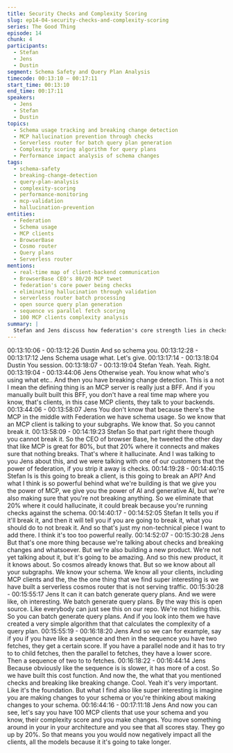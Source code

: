 ```yaml
---
title: Security Checks and Complexity Scoring
slug: ep14-04-security-checks-and-complexity-scoring
series: The Good Thing
episode: 14
chunk: 4
participants:
  - Stefan
  - Jens
  - Dustin
segment: Schema Safety and Query Plan Analysis
timecode: 00:13:10 – 00:17:11
start_time: 00:13:10
end_time: 00:17:11
speakers:
  - Jens
  - Stefan
  - Dustin
topics:
  - Schema usage tracking and breaking change detection
  - MCP hallucination prevention through checks
  - Serverless router for batch query plan generation
  - Complexity scoring algorithm for query plans
  - Performance impact analysis of schema changes
tags:
  - schema-safety
  - breaking-change-detection
  - query-plan-analysis
  - complexity-scoring
  - performance-monitoring
  - mcp-validation
  - hallucination-prevention
entities:
  - Federation
  - Schema usage
  - MCP clients
  - BrowserBase
  - Cosmo router
  - Query plans
  - Serverless router
mentions:
  - real-time map of client-backend communication
  - BrowserBase CEO's 80/20 MCP tweet
  - federation's core power being checks
  - eliminating hallucination through validation
  - serverless router batch processing
  - open source query plan generation
  - sequence vs parallel fetch scoring
  - 100 MCP clients complexity analysis
summary: |
  Stefan and Jens discuss how federation's core strength lies in checks and breaking change detection, addressing the 20% of MCP use cases where hallucination could cause problems. Jens reveals a new product featuring serverless router batch query plan generation with complexity scoring algorithms that can analyze performance impacts of schema changes across multiple MCP clients.
---
```


00:13:10:06 - 00:13:12:26
Dustin
And so schema you.
00:13:12:28 - 00:13:17:12
Jens
Schema usage what. Let's give.
00:13:17:14 - 00:13:18:04
Dustin
You session.
00:13:18:07 - 00:13:19:04
Stefan
Yeah. Yeah. Right.
00:13:19:04 - 00:13:44:06
Jens
Otherwise yeah. You know what who's using what etc.. And then you have breaking change
detection. This is a not I mean the defining thing is an MCP server is really just a BFF. And if you
manually built built this BFF, you don't have a real time map where you know, that's clients, in
this case MCP clients, they talk to your backends.
00:13:44:06 - 00:13:58:07
Jens
You don't know that because there's the MCP in the middle with Federation we have schema
usage. So we know that an MCP client is talking to your subgraphs. We know that. So you
cannot break it.
00:13:58:09 - 00:14:19:23
Stefan
So that part right there though you cannot break it. So the CEO of browser Base, he tweeted the
other day that like MCP is great for 80%, but that 20% where it connects and makes sure that
nothing breaks. That's where it hallucinate. And I was talking to you Jens about this, and we
were talking with one of our customers that the power of federation, if you strip it away is
checks.
00:14:19:28 - 00:14:40:15
Stefan
Is is this going to break a client, is this going to break an API? And what I think is so powerful
behind what we're building is that we give you the power of MCP, we give you the power of AI
and generative AI, but we're also making sure that you're not breaking anything. So we
eliminate that 20% where it could hallucinate, it could break because you're running checks
against the schema.
00:14:40:17 - 00:14:52:05
Stefan
It tells you if it'll break it, and then it will tell you if you are going to break it, what you should do
to not break it. And so that's just my non-technical piece I want to add there. I think it's too too
powerful really.
00:14:52:07 - 00:15:30:28
Jens
But that's one more thing because we're talking about checks and breaking changes and
whatsoever. But we're also building a new product. We're not yet talking about it, but it's going to
be amazing. And so this new product, it it knows about. So cosmos already knows that. But so
we know about all your subgraphs. We know your schema. We know all your clients, including
MCP clients and the, the the one thing that we find super interesting is we have built a
serverless cosmos router that is not serving traffic.
00:15:30:28 - 00:15:55:17
Jens
It can it can batch generate query plans. And we were like, oh interesting. We batch generate
query plans. By the way this is open source. Like everybody can just see this on our repo. We're
not hiding this. So you can batch generate query plans. And if you look into them we have
created a very simple algorithm that that calculates the complexity of a query plan.
00:15:55:19 - 00:16:18:20
Jens
And so we can for example, say if you if you have like a sequence and then in the sequence
you have two fetches, they get a certain score. If you have a parallel node and it has to try to to
child fetches, then the parallel to fetches, they have a lower score. Then a sequence of two to to
fetches.
00:16:18:22 - 00:16:44:14
Jens
Because obviously like the sequence is is slower, it has more of a cost. So we have built this
cost function. And now the, the what that you mentioned checks and breaking like breaking
change. Cool. Yeah it's very important. Like it's the foundation. But what I find also like super
interesting is imagine you are making changes to your schema or you're thinking about making
changes to your schema.
00:16:44:16 - 00:17:11:18
Jens
And now you can see, let's say you have 100 MCP clients that use your schema and you know,
their complexity score and you make changes. You move something around in your in your
architecture and you see that all scores stay. They go up by 20%. So that means you you would
now negatively impact all the clients, all the models because it it's going to take longer.